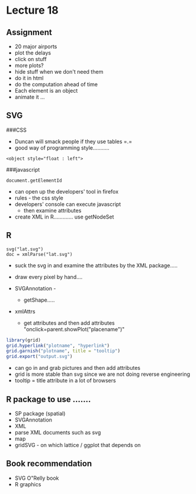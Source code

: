 Lecture 18
==========
Assignment
-----------
* 20 major airports 
* plot the delays 
* click on stuff 
* more plots?
* hide stuff when we don't need them
* do it in html
* do the computation ahead of time
* Each element is an object 
* animate it ...


SVG
---
###CSS 
* Duncan will smack people if they use tables =.=
* good way of programming style...........
```
<object style="float : left">
```

###javascript
```
document.getElementId 
```
* can open up the developers' tool in firefox 
* rules - the css style 
* developers' console can execute javascript 
  	* then examine attributes 
* create XML in R............. use getNodeSet
 
R
-------
```
svg("lat.svg")
doc = xmlParse("lat.svg")
```
* suck the svg in and examine the attributes by the XML package.....
* draw every pixel by hand....
* SVGAnnotation - 
 	* getShape..... 

* xmlAttrs 
  * get attributes and then add attributes "onclick=parent.showPlot("placename")" 
```r
library(grid)
grid.hyperlink("plotname", "hyperlink")
grid.garnish("plotname", title = "tooltip")
grid.export("output.svg")
```
* can go in and grab pictures and then add attributes 
* grid is more stable than svg since we are not doing reverse engineering
* tooltip = title attribute in a lot of browsers  

R package to use .......
---------------
* SP package (spatial)
* SVGAnnotation
* XML 
 * parse XML documents such as svg 
* map
* gridSVG - on which lattice / ggplot that depends on 

Book recommendation
--------------
* SVG O"Relly book 
* R graphics

